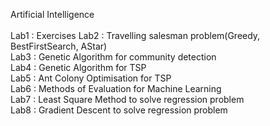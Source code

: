 Artificial Intelligence
<br><br>
Lab1 : Exercises
Lab2 : Travelling salesman problem(Greedy, BestFirstSearch, AStar)<br>
Lab3 : Genetic Algorithm for community detection<br>
Lab4 : Genetic Algorithm for TSP<br>
Lab5 : Ant Colony Optimisation for TSP<br>
Lab6 : Methods of Evaluation for Machine Learning<br>
Lab7 : Least Square Method to solve regression problem<br>
Lab8 : Gradient Descent to solve regression problem<br>
